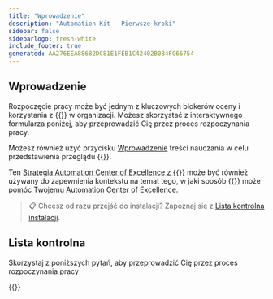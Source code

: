 ```yaml
---
title: "Wprowadzenie"
description: "Automation Kit - Pierwsze kroki"
sidebar: false
sidebarlogo: fresh-white
include_footer: true
generated: AA276EEA88682DC81E1FEB1C42402B084FC66754
---
```


## Wprowadzenie

Rozpoczęcie pracy może być jednym z kluczowych blokerów oceny i korzystania z {{<product-name>}} w organizacji. Możesz skorzystać z interaktywnego formularza poniżej, aby przeprowadzić Cię przez proces rozpoczynania pracy.

Możesz również użyć przycisku [Wprowadzenie](https://learn.microsoft.com/power-automate/guidance/automation-kit/overview/introduction) treści nauczania w celu przedstawienia przeglądu {{<product-name>}}.

Ten [Strategia Automation Center of Excellence z {{<product-name>}}](https://learn.microsoft.com/power-automate/guidance/automation-kit/overview/automation-coe-strategy) może być również używany do zapewnienia kontekstu na temat tego, w jaki sposób {{<product-name>}} może pomóc Twojemu Automation Center of Excellence.

> 📋 Chcesz od razu przejść do instalacji? Zapoznaj się z [Lista kontrolna instalacji](/pl/get-started/install-checklist).

## Lista kontrolna

Skorzystaj z poniższych pytań, aby przeprowadzić Cię przez proces rozpoczynania pracy

{{<questions name="/content/pl/checklist.json" completed="Dziękujemy za Twoją opinię na temat rozpoczęcia pracy" showNavigationButtons="false" locale="pl">}}
